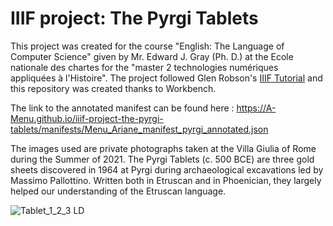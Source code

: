 # IIIF project: The Pyrgi Tablets

This project was created for the course "English: The Language of Computer Science" given by Mr. Edward J. Gray (Ph. D.) at the Ecole nationale des chartes for the "master 2 technologies numériques appliquées à l'Histoire". The project followed Glen Robson's [IIIF Tutorial](https://training.iiif.io/iiif-online-workshop/index.html) and this repository was created thanks to Workbench.


The link to the annotated manifest can be found here : https://A-Menu.github.io/iiif-project-the-pyrgi-tablets/manifests/Menu_Ariane_manifest_pyrgi_annotated.json 



The images used are private photographs taken at the Villa Giulia of Rome during the Summer of 2021. The Pyrgi Tablets (c. 500 BCE) are three gold sheets discovered in 1964 at Pyrgi during archaeological excavations led by Massimo Pallottino. Written both in Etruscan and in Phoenician, they largely helped our understanding of the Etruscan language.


![Tablet_1_2_3 LD](https://user-images.githubusercontent.com/92547721/154564145-ceee1e97-22db-4ad8-ab7f-a010f042b628.JPG)




